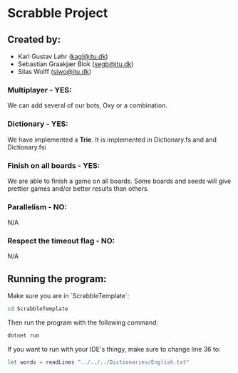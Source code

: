 # Scrabble Project

## Created by:
- Karl Gustav Løhr (kagl@itu.dk)
- Sebastian Graakjær Blok (segb@itu.dk)
- Silas Wolff (siwo@itu.dk)

### Multiplayer - YES:
We can add several of our bots, Oxy or a combination.

### Dictionary - YES:
We have implemented a **Trie**. It is implemented in Dictionary.fs and and Dictionary.fsi

### Finish on all boards - YES:
We are able to finish a game on all boards. Some boards and seeds will give prettier games and/or better results than others.

### Parallelism - NO:
N/A

### Respect the timeout flag - NO:
N/A

## Running the program:

Make sure you are in ´ScrabbleTemplate´:

```bash
cd ScrabbleTemplate
```

Then run the program with the following command:

```bash
dotnet run
```

If you want to run with your IDE's thingy, make sure to change line 36 to:

```bash
let words = readLines "../../../Dictionaries/English.txt"
```
